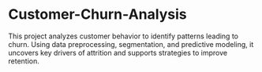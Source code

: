 # Customer-Churn-Analysis
This project analyzes customer behavior to identify patterns leading to churn. Using data preprocessing, segmentation, and predictive modeling, it uncovers key drivers of attrition and supports strategies to improve retention.
